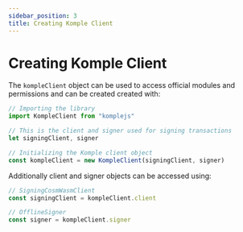 ```yaml
---
sidebar_position: 3
title: Creating Komple Client
---
```


# Creating Komple Client

The `kompleClient` object can be used to access official modules and permissions and can be created created with:

```typescript
// Importing the library
import KompleClient from "komplejs"

// This is the client and signer used for signing transactions
let signingClient, signer

// Initializing the Komple client object
const kompleClient = new KompleClient(signingClient, signer)
```

Additionally client and signer objects can be accessed using:

```typescript
// SigningCosmWasmClient
const signingClient = kompleClient.client

// OfflineSigner
const signer = kompleClient.signer
```
